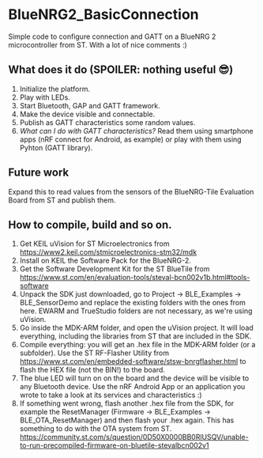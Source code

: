 # BlueNRG2_BasicConnection
 Simple code to configure connection and GATT on a BlueNRG 2 microcontroller from ST. With a lot of nice comments :)

 ## What does it do (SPOILER: nothing useful 😎)
 1. Initialize the platform.
 2. Play with LEDs.
 3. Start Bluetooth, GAP and GATT framework.
 4. Make the device visible and connectable.
 5. Publish as GATT characteristics some random values. 
 6. *What can I do with GATT characteristics?* Read them using smartphone apps (nRF connect for Android, as example) or play with them using Pyhton (GATT library). 

## Future work
Expand this to read values from the sensors of the BlueNRG-Tile Evaluation Board from ST and publish them. 

## How to compile, build and so on.
1. Get KEIL uVision for ST Microelectronics from https://www2.keil.com/stmicroelectronics-stm32/mdk
2. Install on KEIL the Software Pack for the BlueNRG-2.
3. Get the Software Development Kit for the ST BlueTile from https://www.st.com/en/evaluation-tools/steval-bcn002v1b.html#tools-software
4. Unpack the SDK just downloaded, go to Project -> BLE_Examples -> BLE_SensorDemo and replace the existing folders with the ones from here. EWARM and TrueStudio folders are not necessary, as we're using uVision. 
5. Go inside the MDK-ARM folder, and open the uVision project. It will load everything, including the libraries from ST that are included in the SDK. 
6. Compile everything: you will get an .hex file in the MDK-ARM folder (or a subfolder). Use the ST RF-Flasher Utility from https://www.st.com/en/embedded-software/stsw-bnrgflasher.html to flash the HEX file (not the BIN!) to the board. 
7. The blue LED will turn on on the board and the device will be visible to any Bluetooth device. Use the nRF Android App or an application you wrote to take a look at its services and characteristics :)
8. If something went wrong, flash another .hex file from the SDK, for example the ResetManager (Firmware -> BLE_Examples -> BLE_OTA_ResetManager) and then flash your .hex again. This has something to do with the OTA system from ST. https://community.st.com/s/question/0D50X0000BB0RlUSQV/unable-to-run-precompiled-firmware-on-bluetile-stevalbcn002v1
